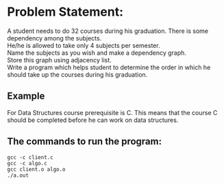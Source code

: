 # Problem Statement: 
A student needs to do 32 courses during his graduation. There is some dependency among the subjects. He/he is allowed to take only 4 subjects per semester. Name the subjects as you wish and make a dependency graph. Store this graph using adjacency list. Write a program which helps student to determine the order in which he 
should take up the courses during his graduation.

## Example
For Data Structures course prerequisite is C. This means that the course C should be completed before he can work on data structures. 

## The commands to run the program:
```
gcc -c client.c
gcc -c algo.c
gcc client.o algo.o
./a.out
```
